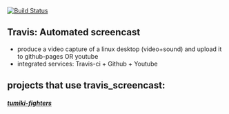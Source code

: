[![Build Status](https://travis-ci.org/brownman/travis_screencast.svg?branch=develop)](https://travis-ci.org/browman/travis_screencast)
 
 

Travis: Automated screencast
-----
- produce a video capture of a linux desktop (video+sound) and upload it to github-pages OR youtube
- integrated services: Travis-ci + Github + Youtube


projects that use travis_screencast:
----
##### [tumiki-fighters](https://github.com/brownman/tumiki-fighters)
 

